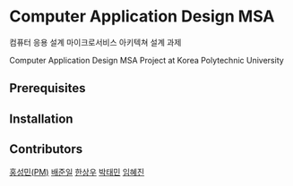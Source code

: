 # Computer Application Design MSA

컴퓨터 응용 설계 마이크로서비스 아키텍쳐 설계  과제 

Computer Application Design MSA Project at Korea Polytechnic University


## Prerequisites



## Installation


## Contributors 
[홍성민(PM)](https://github.com/KKodiac)
[배준일](https://github.com/bjo6300)
[한상우](https://github.com/sktkddn777)
[박태민](https://github.com/Taemin0624)
[임혜진](https://github.com/imagine99)

